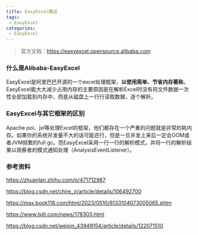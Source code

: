 ```yaml
---
title: EasyExcel概述
tags:
 - EasyExcel
categories: 
 - EasyExcel
---
```




> 官方文档：https://easyexcel.opensource.alibaba.com



### 什么是Alibaba-EasyExcel

EasyExcel是阿里巴巴开源的一个excel处理框架，**以使用简单、节省内存著称**。EasyExcel能大大减少占用内存的主要原因是在解析Excel时没有将文件数据一次性全部加载到内存中，而是从磁盘上一行行读取数据，逐个解析。

### EasyExcel与其它框架的区别

Apache poi、jxl等处理Excel的框架，他们都存在一个严重的问题就是非常的耗内存。如果你的系统并发量不大的话可能还行，但是一旦并发上来后一定会OOM或者JVM频繁的full gc。而EasyExcel采用一行一行的解析模式，并将一行的解析结果以观察者的模式通知处理（AnalysisEventListener）。





### 参考资料

https://zhuanlan.zhihu.com/p/471712987

https://blog.csdn.net/chire_jr/article/details/106492700

https://max.book118.com/html/2023/0510/8133104073005065.shtm

https://www.lsjlt.com/news/178303.html

https://blog.csdn.net/weixin_43949154/article/details/122071510